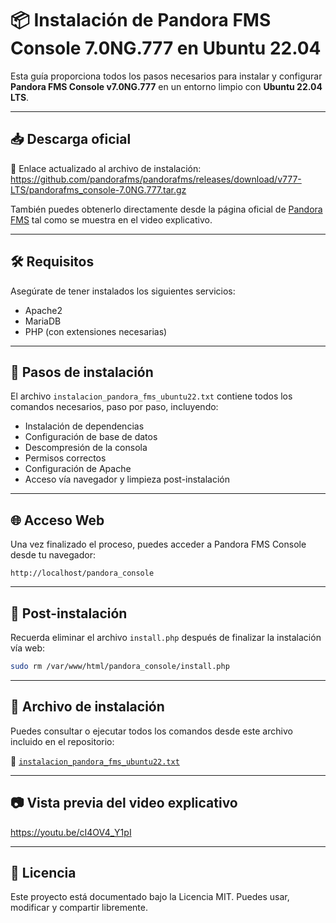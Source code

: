 # 📦 Instalación de Pandora FMS Console 7.0NG.777 en Ubuntu 22.04

Esta guía proporciona todos los pasos necesarios para instalar y configurar **Pandora FMS Console v7.0NG.777** en un entorno limpio con **Ubuntu 22.04 LTS**.

---

## 📥 Descarga oficial

🔗 Enlace actualizado al archivo de instalación:  
https://github.com/pandorafms/pandorafms/releases/download/v777-LTS/pandorafms_console-7.0NG.777.tar.gz

También puedes obtenerlo directamente desde la página oficial de [Pandora FMS](https://pandorafms.com) tal como se muestra en el video explicativo.

---

## 🛠️ Requisitos

Asegúrate de tener instalados los siguientes servicios:

- Apache2
- MariaDB
- PHP (con extensiones necesarias)

---

## 🚀 Pasos de instalación

El archivo `instalacion_pandora_fms_ubuntu22.txt` contiene todos los comandos necesarios, paso por paso, incluyendo:

- Instalación de dependencias
- Configuración de base de datos
- Descompresión de la consola
- Permisos correctos
- Configuración de Apache
- Acceso vía navegador y limpieza post-instalación

---

## 🌐 Acceso Web

Una vez finalizado el proceso, puedes acceder a Pandora FMS Console desde tu navegador:

```
http://localhost/pandora_console
```

---

## 🧹 Post-instalación

Recuerda eliminar el archivo `install.php` después de finalizar la instalación vía web:

```bash
sudo rm /var/www/html/pandora_console/install.php
```

---

## 📄 Archivo de instalación

Puedes consultar o ejecutar todos los comandos desde este archivo incluido en el repositorio:

📁 [`instalacion_pandora_fms_ubuntu22.txt`](./instalacion_pandora_fms_ubuntu22.txt)

---

## 📷 Vista previa del video explicativo

https://youtu.be/cI4OV4_Y1pI

---

## 📃 Licencia

Este proyecto está documentado bajo la Licencia MIT. Puedes usar, modificar y compartir libremente.
